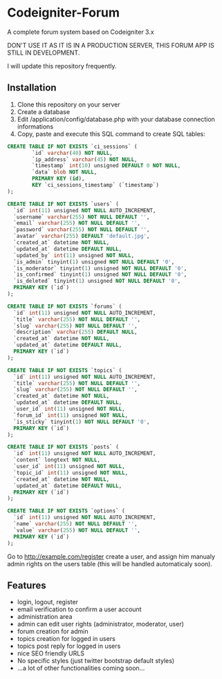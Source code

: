 # Codeigniter-Forum
A complete forum system based on Codeigniter 3.x

DON'T USE IT AS IT IS IN A PRODUCTION SERVER, THIS FORUM APP IS STILL IN DEVELOPMENT.

I will update this repository frequently.

## Installation
1. Clone this repository on your server
2. Create a database
3. Edit /application/config/database.php with your database connection informations
4. Copy, paste and execute this SQL command to create SQL tables:

```sql
CREATE TABLE IF NOT EXISTS `ci_sessions` (
        `id` varchar(40) NOT NULL,
        `ip_address` varchar(45) NOT NULL,
        `timestamp` int(10) unsigned DEFAULT 0 NOT NULL,
        `data` blob NOT NULL,
        PRIMARY KEY (id),
        KEY `ci_sessions_timestamp` (`timestamp`)
);

CREATE TABLE IF NOT EXISTS `users` (
  `id` int(11) unsigned NOT NULL AUTO_INCREMENT,
  `username` varchar(255) NOT NULL DEFAULT '',
  `email` varchar(255) NOT NULL DEFAULT '',
  `password` varchar(255) NOT NULL DEFAULT '',
  `avatar` varchar(255) DEFAULT 'default.jpg',
  `created_at` datetime NOT NULL,
  `updated_at` datetime DEFAULT NULL,
  `updated_by` int(11) unsigned NOT NULL,
  `is_admin` tinyint(1) unsigned NOT NULL DEFAULT '0',
  `is_moderator` tinyint(1) unsigned NOT NULL DEFAULT '0',
  `is_confirmed` tinyint(1) unsigned NOT NULL DEFAULT '0',
  `is_deleted` tinyint(1) unsigned NOT NULL DEFAULT '0',
  PRIMARY KEY (`id`)
);

CREATE TABLE IF NOT EXISTS `forums` (
  `id` int(11) unsigned NOT NULL AUTO_INCREMENT,
  `title` varchar(255) NOT NULL DEFAULT '',
  `slug` varchar(255) NOT NULL DEFAULT '',
  `description` varchar(255) DEFAULT NULL,
  `created_at` datetime NOT NULL,
  `updated_at` datetime DEFAULT NULL,
  PRIMARY KEY (`id`)
);

CREATE TABLE IF NOT EXISTS `topics` (
  `id` int(11) unsigned NOT NULL AUTO_INCREMENT,
  `title` varchar(255) NOT NULL DEFAULT '',
  `slug` varchar(255) NOT NULL DEFAULT '',
  `created_at` datetime NOT NULL,
  `updated_at` datetime DEFAULT NULL,
  `user_id` int(11) unsigned NOT NULL,
  `forum_id` int(11) unsigned NOT NULL,
  `is_sticky` tinyint(1) NOT NULL DEFAULT '0',
  PRIMARY KEY (`id`)
);

CREATE TABLE IF NOT EXISTS `posts` (
  `id` int(11) unsigned NOT NULL AUTO_INCREMENT,
  `content` longtext NOT NULL,
  `user_id` int(11) unsigned NOT NULL,
  `topic_id` int(11) unsigned NOT NULL,
  `created_at` datetime NOT NULL,
  `updated_at` datetime DEFAULT NULL,
  PRIMARY KEY (`id`)
);

CREATE TABLE IF NOT EXISTS `options` (
  `id` int(11) unsigned NOT NULL AUTO_INCREMENT,
  `name` varchar(255) NOT NULL DEFAULT '',
  `value` varchar(255) NOT NULL DEFAULT '',
  PRIMARY KEY (`id`)
);
```

Go to http://example.com/register create a user, and assign him manualy admin rights on the users table (this will be handled automaticaly soon).

## Features
- login, logout, register
- email verification to confirm a user account
- administration area
- admin can edit user rights (administrator, moderator, user)
- forum creation for admin
- topics creation for logged in users
- topics post reply for logged in users
- nice SEO friendly URLS
- No specific styles (just twitter bootstrap default styles)
- ...a lot of other functionalities coming soon...
